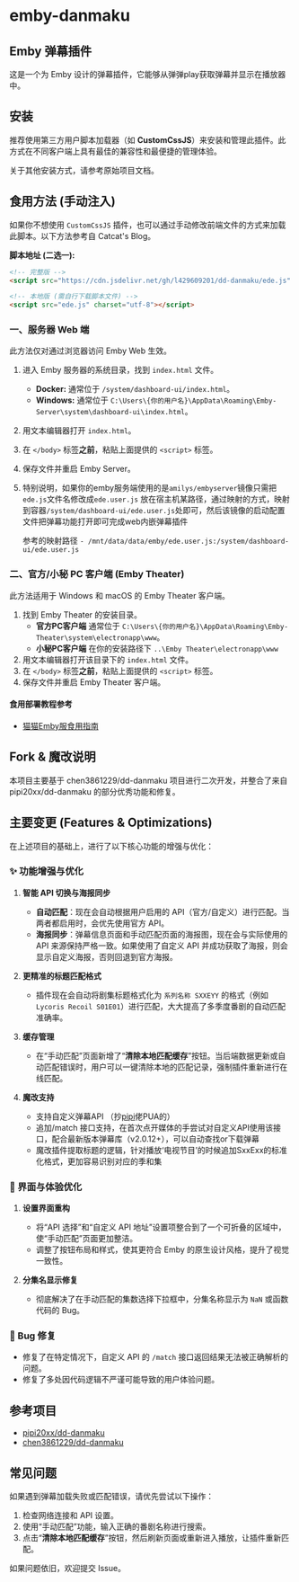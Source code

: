 # emby-danmaku

## Emby 弹幕插件

这是一个为 Emby 设计的弹幕插件，它能够从弹弹play获取弹幕并显示在播放器中。

## 安装

推荐使用第三方用户脚本加载器（如 **CustomCssJS**）来安装和管理此插件。此方式在不同客户端上具有最佳的兼容性和最便捷的管理体验。

关于其他安装方式，请参考原始项目文档。

## 食用方法 (手动注入)

如果你不想使用 `CustomCssJS` 插件，也可以通过手动修改前端文件的方式来加载此脚本。以下方法参考自 Catcat's Blog。

**脚本地址 (二选一):**
```html
<!-- 完整版 -->
<script src="https://cdn.jsdelivr.net/gh/l429609201/dd-danmaku/ede.js" charset="utf-8"></script>

<!-- 本地版 (需自行下载脚本文件) -->
<script src="ede.js" charset="utf-8"></script>
```

### 一、服务器 Web 端

此方法仅对通过浏览器访问 Emby Web 生效。

1.  进入 Emby 服务器的系统目录，找到 `index.html` 文件。
    *   **Docker:** 通常位于 `/system/dashboard-ui/index.html`。
    *   **Windows:** 通常位于 `C:\Users\{你的用户名}\AppData\Roaming\Emby-Server\system\dashboard-ui\index.html`。
2.  用文本编辑器打开 `index.html`。
3.  在 `</body>` 标签**之前**，粘贴上面提供的 `<script>` 标签。
4.  保存文件并重启 Emby Server。
5.  特别说明，如果你的emby服务端使用的是`amilys/embyserver`镜像只需把`ede.js`文件名修改成`ede.user.js`
    放在宿主机某路径，通过映射的方式，映射到容器`/system/dashboard-ui/ede.user.js`处即可，然后该镜像的启动配置文件把弹幕功能打开即可完成web内嵌弹幕插件

    参考的映射路径   `- /mnt/data/data/emby/ede.user.js:/system/dashboard-ui/ede.user.js`

### 二、官方/小秘 PC 客户端 (Emby Theater)

此方法适用于 Windows 和 macOS 的 Emby Theater 客户端。

1.  找到 Emby Theater 的安装目录。
    *   **官方PC客户端** 通常位于 `C:\Users\{你的用户名}\AppData\Roaming\Emby-Theater\system\electronapp\www`。
    *   **小秘PC客户端** 在你的安装路径下  ` ..\Emby Theater\electronapp\www `
2.  用文本编辑器打开该目录下的 `index.html` 文件。
3.  在 `</body>` 标签**之前**，粘贴上面提供的 `<script>` 标签。
4.  保存文件并重启 Emby Theater 客户端。

#### 食用部署教程参考

  - [猫猫Emby服食用指南](https://catcat.blog/catcat-emby.html)

## Fork & 魔改说明

本项目主要基于 chen3861229/dd-danmaku 项目进行二次开发，并整合了来自 pipi20xx/dd-danmaku 的部分优秀功能和修复。

## 主要变更 (Features & Optimizations)

在上述项目的基础上，进行了以下核心功能的增强与优化：

### ✨ 功能增强与优化

1.  **智能 API 切换与海报同步**
    *   **自动匹配**：现在会自动根据用户启用的 API（官方/自定义）进行匹配。当两者都启用时，会优先使用官方 API。
    *   **海报同步**：弹幕信息页面和手动匹配页面的海报图，现在会与实际使用的 API 来源保持严格一致。如果使用了自定义 API 并成功获取了海报，则会显示自定义海报，否则回退到官方海报。

2.  **更精准的标题匹配格式**
    *   插件现在会自动将剧集标题格式化为 `系列名称 SXXEYY` 的格式（例如 `Lycoris Recoil S01E01`）进行匹配，大大提高了多季度番剧的自动匹配准确率。

3.  **缓存管理**
    *   在“手动匹配”页面新增了“**清除本地匹配缓存**”按钮。当后端数据更新或自动匹配错误时，用户可以一键清除本地的匹配记录，强制插件重新进行在线匹配。

4.  **魔改支持**    
    *   支持自定义弹幕API （抄[pipi](https://github.com/pipi20xx)佬PUA的）
    *   追加/match 接口支持，在首次点开媒体的手尝试对自定义API使用该接口，配合最新版本弹幕库（v2.0.12+），可以自动查找or下载弹幕
    *   魔改插件提取标题的逻辑，针对播放‘电视节目’的时候追加SxxExx的标准化格式，更加容易识别对应的季和集

### 🎨 界面与体验优化

1.  **设置界面重构**
    *   将“API 选择”和“自定义 API 地址”设置项整合到了一个可折叠的区域中，使“手动匹配”页面更加整洁。
    *   调整了按钮布局和样式，使其更符合 Emby 的原生设计风格，提升了视觉一致性。

2.  **分集名显示修复**
    *   彻底解决了在手动匹配的集数选择下拉框中，分集名称显示为 `NaN` 或函数代码的 Bug。

### 🐛 Bug 修复

*   修复了在特定情况下，自定义 API 的 `/match` 接口返回结果无法被正确解析的问题。
*   修复了多处因代码逻辑不严谨可能导致的用户体验问题。

## 参考项目

 - [pipi20xx/dd-danmaku](https://github.com/pipi20xx/dd-danmaku)
 - [chen3861229/dd-danmaku](https://github.com/chen3861229/dd-danmaku)


## 常见问题

如果遇到弹幕加载失败或匹配错误，请优先尝试以下操作：
1.  检查网络连接和 API 设置。
2.  使用“手动匹配”功能，输入正确的番剧名称进行搜索。
3.  点击“**清除本地匹配缓存**”按钮，然后刷新页面或重新进入播放，让插件重新匹配。

如果问题依旧，欢迎提交 Issue。


